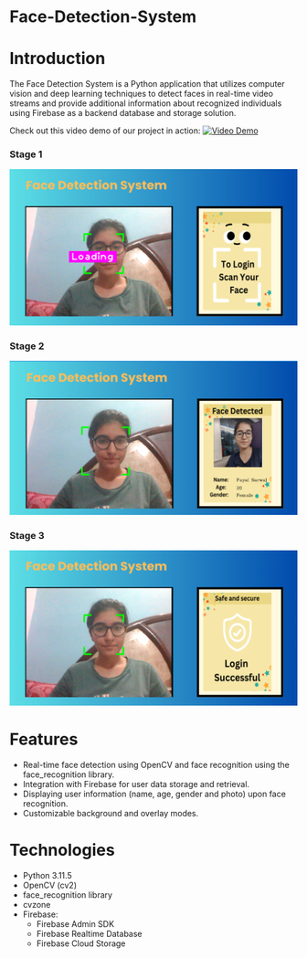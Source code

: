 # Face-Detection-System
 
# Introduction

The Face Detection System is a Python application that utilizes computer vision and deep learning techniques to detect faces in real-time video streams and provide additional information about recognized individuals using Firebase as a backend database and storage solution.

Check out this video demo of our project in action:
[![Video Demo](https://youtu.be/PbU9WuhX1Z4)](https://youtu.be/PbU9WuhX1Z4)

### Stage 1
![To Login Scan your face](./Resources/DemoOfProject/1.png)
### Stage 2
![Face Detected](./Resources/DemoOfProject/2.png)
### Stage 3
![Login Successful](./Resources/DemoOfProject/3.png)


# Features

- Real-time face detection using OpenCV and face recognition using the face_recognition library.
- Integration with Firebase for user data storage and retrieval.
- Displaying user information (name, age, gender and photo) upon face recognition.
- Customizable background and overlay modes.

# Technologies

- Python 3.11.5
- OpenCV (cv2)
- face_recognition library
- cvzone
- Firebase:
    - Firebase Admin SDK
    - Firebase Realtime Database
    - Firebase Cloud Storage


